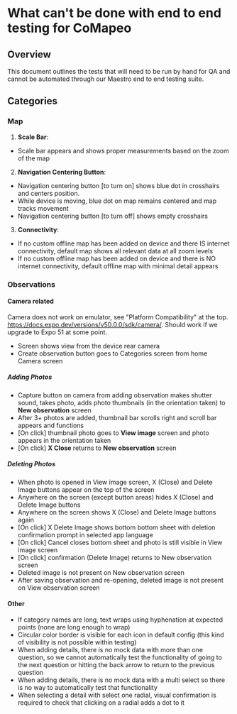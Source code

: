 # What can't be done with end to end testing for CoMapeo

## Overview

This document outlines the tests that will need to be run by hand for QA and cannot be automated through our Maestro end to end testing suite.

## Categories

### Map

1. **Scale Bar**:

- Scale bar appears and shows proper measurements based on the zoom of the map

2. **Navigation Centering Button**:

- Navigation centering button [to turn on] shows blue dot in crosshairs and centers position.
- While device is moving, blue dot on map remains centered and map tracks movement
- Navigation centering button [to turn off] shows empty crosshairs

3. **Connectivity**:

- If no custom offline map has been added on device and there IS internet connectivity, default map shows all relevant data at all zoom levels
- If no custom offline map has been added on device and there is NO internet connectivity, default offline map with minimal detail appears

### Observations

#### Camera related

Camera does not work on emulator, see "Platform Compatibility" at the top. https://docs.expo.dev/versions/v50.0.0/sdk/camera/. Should work if we upgrade to Expo 51 at some point.

- Screen shows view from the device rear camera
- Create observation button goes to Categories screen from home Camera screen

##### Adding Photos

- Capture button on camera from adding observation makes shutter sound, takes photo, adds photo thumbnails (in the orientation taken) to **New observation** screen
- After 3+ photos are added, thumbnail bar scrolls right and scroll bar appears and functions
- [On click] thumbnail photo goes to **View image** screen and photo appears in the orientation taken
- [On click] **X Close** returns to **New observation** screen

##### Deleting Photos

- When photo is opened in View image screen, X (Close) and Delete Image buttons appear on the top of the screen
- Anywhere on the screen (except button areas) hides X (Close) and Delete Image buttons
- Anywhere on the screen shows X (Close) and Delete Image buttons again
- [On click] X Delete Image shows bottom bottom sheet with deletion confirmation prompt in selected app language
- [On click] Cancel closes bottom sheet and photo is still visible in View image screen
- [On click] confirmation (Delete Image) returns to New observation screen
- Deleted image is not present on New observation screen
- After saving observation and re-opening, deleted image is not present on View observation screen

#### Other

- If category names are long, text wraps using hyphenation at expected points (none are long enough to wrap)
- Circular color border is visible for each icon in default config (this kind of visibility is not possible within testing)
- When adding details, there is no mock data with more than one question, so we cannot automatically test the functionality of going to the next question or hitting the back arrow to return to the previous question
- When adding details, there is no mock data with a multi select so there is no way to automatically test that functionality
- When selecting a detail with select one radial, visual confirmation is required to check that clicking on a radial adds a dot to it
